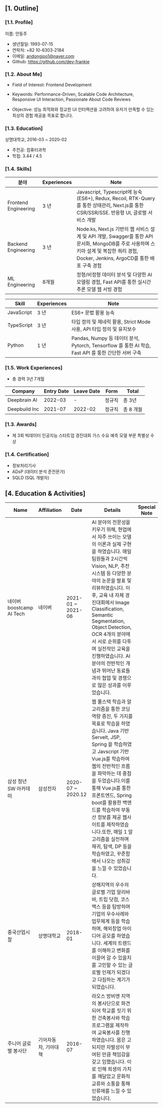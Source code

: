 ## [1. Outline]

### [1.1. Profile]

이름: 안동주

- 생년월일: 1993-07-15
- 연락처: +82 10-6303-2184
- 이메일: andongjoo1@naver.com
- Github: https://github.com/dev-frankie

### [1.2. About Me]

- Field of Interest: Frontend Development

- Keywords: Performance-Driven, Scalable Code Architecture, Responsive UI Interaction, Passionate About Code Reviews

- Objective: 성능 최적화와 정교한 UI 인터랙션을 고려하여 유저가 만족할 수 있는 최상의 경험 제공을 목표로 합니다.

### [1.3. Education]

상명대학교, 2016-03 ~ 2020-02

- 주전공: 컴퓨터과학
- 학점: 3.44 / 4.5

### [1.4. Skills]

| 분야                 | Experiences | Note                                                                                                                                                                                  |
| -------------------- | ----------- | ------------------------------------------------------------------------------------------------------------------------------------------------------------------------------------- |
| Frontend Engineering | 3 년        | Javascript, Typescript에 능숙 (ES6+), Redux, Recoil, RTK-Query를 통한 상태관리, Next.js를 통한 CSR/SSR/SSE. 반응형 UI, 글로벌 서비스 개발                                             |
| Backend Engineering  | 3 년        | Node.ks, Next.js 기반의 웹 서비스 설계 및 API 개발, Swagger를 통한 API 문서화, MongoDB를 주로 사용하며 스키마 설계 및 복잡한 쿼리 경험, Docker, Jenkins, ArgoCD를 통한 배포 구축 경험 |
| ML Engineering       | 8개월       | 정형/비정형 데이터 분석 및 다양한 AI 모델링 경험, Fast API를 통한 실시간 추론 모델 웹 서빙 경험                                                                                       |

| Skill      | Experiences | Note                                                                                                 |
| ---------- | ----------- | ---------------------------------------------------------------------------------------------------- |
| JavaScript | 3 년        | ES6+ 문법 활용 능숙                                                                                  |
| TypeScript | 3 년        | 타입 정의 및 제네릭 활용, Strict Mode 사용, API 타입 정의 및 유지보수                                |
| Python     | 1 년        | Pandas, Numpy 등 데이터 분석, Pytorch, Tensorflow 를 통한 AI 학습, Fast API 를 통한 간단한 서버 구축 |

### [1.5. Work Experiences]

- 총 경력 3년 7개월

| Company       | Entry Date | Leave Date | Form   | Total     |
| ------------- | ---------- | ---------- | ------ | --------- |
| Deepbrain AI  | 2022-03    | -          | 정규직 | 총 3년    |
| Deepbuild Inc | 2021-07    | 2022-02    | 정규직 | 총 8 개월 |

### [1.3. Awards]

- 제 3회 빅데이터 인공지능 스타트업 경진대회 가스 수요 예측 모델 부문 특별상 수상

### [1.4. Certification]

- 정보처리기사
- ADsP (데이터 분석 준전문가)
- SQLD (SQL 개발자)

## [4. Education & Activities]

| Name                     | Affiliation          | Date              | Details                                                                                                                                                                                                                                                                                                                                                                                                                                                       | Special Note |
| ------------------------ | -------------------- | ----------------- | ------------------------------------------------------------------------------------------------------------------------------------------------------------------------------------------------------------------------------------------------------------------------------------------------------------------------------------------------------------------------------------------------------------------------------------------------------------- | ------------ |
| 네이버 boostcamp AI Tech | 네이버               | 2021-01 ~ 2021-06 | AI 분야의 전문성을 키우기 위해, 현업에서 자주 쓰이는 모델의 이론과 실제 구현을 하였습니다. 매일 팀원들과 2시간씩 Vision, NLP, 추천 시스템 등 다양한 분야의 논문을 발표 및 리뷰하였습니다. 이후, 교육 내 자체 경진대회에서 Image Classification, Semantic Segmentation, Object Detection, OCR 4개의 분야에서 서로 순위를 다투며 실전적인 교육을 진행하였습니다. AI 분야의 전반적인 개념과 뛰어난 동료들과의 협업 및 경쟁으로 많은 성과를 이루었습니다.         |
| 삼성 청년 SW 아카데미    | 삼성전자             | 2020-07 ~ 2020.12 | 웹 풀스택 학습과 알고리즘을 통한 코딩 역량 증진, 두 가지를 목표로 학습을 하였습니다. Java 기반 Servelt, JSP, Spring 을 학습하였고 Javscript 기반 Vue.js를 학습하여 웹의 전반적인 흐름을 파악하는 데 중점을 두었습니다.이를 통해 Vue.js를 통한 프론트엔드, Spring boot를 활용한 백엔드를 학습하여 부동산 정보를 제공 웹사이트를 제작하였습니다.또한, 매일 1 알고리즘을 실천하며 재귀, 탐색, DP 등을 학습하였고, 꾸준함에서 나오는 성취감을 느낄 수 있었습니다. |
| 중국산업시찰             | 상명대학교           | 2018-01           | 상해지역의 우수의 글로벌 기업 알리바바, 트립 닷컴, 코스맥스 등을 탐방하며 기업의 우수사례와 업무체계 등을 학습하며, 해외창업 아이디어 공모를 하였습니다. 세계의 트렌드를 이해하고 변화를 이끌어 갈 수 있을지를 고민할 수 있는 글로벌 인재가 되겠다고 다짐하는 계기가 되었습니다.                                                                                                                                                                              |
| 주니어 글로벌 봉사단     | 기아자동차, 기아대책 | 2016-07           | 라오스 방비엔 지역의 봉사단으로 파견되어 학교를 짓기 위한 건축봉사와 학습 프로그램을 제작하여 교육봉사를 진행하였습니다. 몸은 고되지만 자발성이 부여된 만큼 책임감을 갖고 임했습니다. 이로 인해 희생의 가치를 깨달았고 문화적 교류와 소통을 통해 인류애를 느낄 수 있었습니다.                                                                                                                                                                                 |
